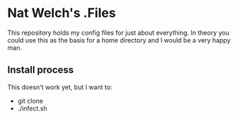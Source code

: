 # Nat Welch's .Files  

This repository holds my config files for just about everything. In theory you could use this as the basis for a home directory and I would be a very happy man.

## Install process

This doesn't work yet, but I want to:
 * git clone
 * ./infect.sh


